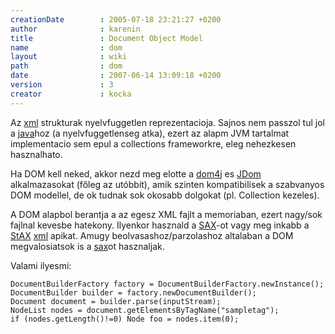 ```yaml
---
creationDate        : 2005-07-18 23:21:27 +0200 
author              : karenin 
title               : Document Object Model 
name                : dom 
layout              : wiki 
path                : dom 
date                : 2007-06-14 13:09:18 +0200 
version             : 3 
creator             : kocka 
---
```

Az [xml](XML.html) strukturak nyelvfuggetlen reprezentacioja. Sajnos nem passzol tul jol a [java](java.html)hoz (a nyelvfuggetlenseg atka), ezert az alapm JVM tartalmat implementacio sem epul a collections frameworkre, eleg nehezkesen hasznalhato.

Ha DOM kell neked, akkor nezd meg elotte a [dom4j](dom4j.html) es [JDom](jdom.html) alkalmazasokat (főleg az utóbbit), amik szinten kompatibilisek a szabvanyos DOM modellel, de ok tudnak sok okosabb dolgokat (pl. Collection kezeles).

A DOM alapbol berantja a az egesz XML fajlt a memoriaban, ezert nagy/sok fajlnal kevesbe hatekony. Ilyenkor hasznald a [SAX](sax.html)-ot vagy meg inkabb a [StAX](StAX.html)  [xml](XML.html) apikat. Amugy beolvasashoz/parzolashoz altalaban a DOM megvalosiatsok is a [sax](sax.html)ot hasznaljak.

Valami ilyesmi:
```
DocumentBuilderFactory factory = DocumentBuilderFactory.newInstance();
DocumentBuilder builder = factory.newDocumentBuilder();
Document document = builder.parse(inputStream);
NodeList nodes = document.getElementsByTagName("sampletag");
if (nodes.getLength()!=0) Node foo = nodes.item(0);
```
